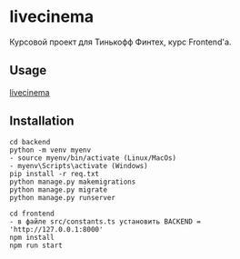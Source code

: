 # livecinema

Курсовой проект для Тинькофф Финтех, курс Frontend'а.

## Usage
[livecinema](https://livecinema.vercel.app/feed)

## Installation
```
cd backend
python -m venv myenv
- source myenv/bin/activate (Linux/MacOs)
- myenv\Scripts\activate (Windows)
pip install -r req.txt
python manage.py makemigrations
python manage.py migrate
python manage.py runserver

cd frontend
- в файле src/constants.ts установить BACKEND = 'http://127.0.0.1:8000'
npm install
npm run start
```
